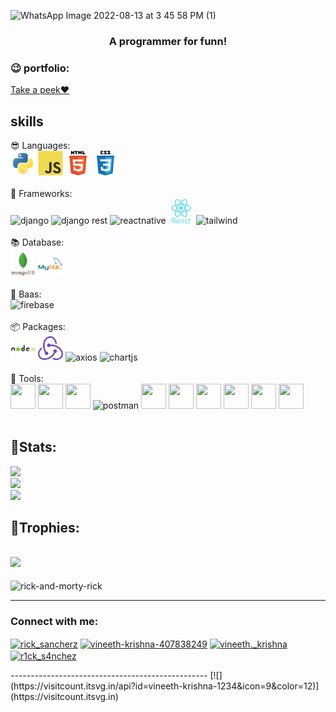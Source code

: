 
![WhatsApp Image 2022-08-13 at 3 45 58 PM (1)](https://user-images.githubusercontent.com/77538493/184479411-3cff770b-2c59-4239-85e6-4ec58cb1fddf.jpeg)
<h3 align="center">A programmer for funn!</h3>
<h3 align="left">😉 portfolio:</h3>
<a href="https://vineeth-krishna.000webhostapp.com/">Take a peek❤️</a>
<h2 align="left">skills</h2>
<p align="left">
😎 Languages:<br />
<img src="https://raw.githubusercontent.com/devicons/devicon/master/icons/python/python-original.svg" alt="python" width="40" height="40"/> 
<img src="https://raw.githubusercontent.com/devicons/devicon/master/icons/javascript/javascript-original.svg" alt="javascript" width="40" height="40"/> 
<img src="https://raw.githubusercontent.com/devicons/devicon/master/icons/html5/html5-original-wordmark.svg" alt="html5" width="40" height="40"/>
<img src="https://raw.githubusercontent.com/devicons/devicon/master/icons/css3/css3-original-wordmark.svg" alt="css3" width="40" height="40"/> <br /><br />
📜 Frameworks:<br />
<img src="https://cdn.worldvectorlogo.com/logos/django.svg" alt="django" width="40" height="40"/>
<img src="https://www.django-rest-framework.org/img/logo.png" alt="django rest" width="100" height="40"/>
<img src="https://reactnative.dev/img/header_logo.svg" alt="reactnative" width="40" height="40"/> 
<img src="https://raw.githubusercontent.com/devicons/devicon/master/icons/react/react-original-wordmark.svg" alt="react" width="40" height="40"/>
<img src="https://www.vectorlogo.zone/logos/tailwindcss/tailwindcss-icon.svg" alt="tailwind" width="40" height="40"/><br /><br />
 📚 Database:<br />
 <img src="https://raw.githubusercontent.com/devicons/devicon/master/icons/mongodb/mongodb-original-wordmark.svg" alt="mongodb" width="40" height="40"/>  <img src="https://raw.githubusercontent.com/devicons/devicon/master/icons/mysql/mysql-original-wordmark.svg" alt="mysql" width="40" height="40"/><br /><br />
 🚨 Baas:<br />
 <img src="https://cdn.jsdelivr.net/gh/devicons/devicon/icons/firebase/firebase-plain-wordmark.svg" alt="firebase" width="40" height="40"/><br /><br />
 📦 Packages:<br />
 <img src="https://raw.githubusercontent.com/devicons/devicon/master/icons/nodejs/nodejs-original-wordmark.svg" alt="nodejs" width="40" height="40"/> 
 <img src="https://raw.githubusercontent.com/devicons/devicon/master/icons/redux/redux-original.svg" alt="redux" width="40" height="40"/> 
 <img src="https://user-images.githubusercontent.com/8939680/57233884-20344080-6fe5-11e9-8df3-0df1282e1574.png" alt="axios" width="60" height="40"/> 
 <img src="https://www.chartjs.org/media/logo-title.svg" alt="chartjs" width="40" height="40"/><br /><br />
 🧰 Tools:<br />
 <img src="https://cdn.jsdelivr.net/gh/devicons/devicon/icons/androidstudio/androidstudio-original.svg" width="40" height="40" />
 <img src="https://cdn.jsdelivr.net/gh/devicons/devicon/icons/vscode/vscode-original.svg" width="40" height="40" />
 <img src="https://cdn.jsdelivr.net/gh/devicons/devicon/icons/linux/linux-original.svg" width="40" height="40" />
 <img src="https://www.vectorlogo.zone/logos/getpostman/getpostman-icon.svg" alt="postman" width="40" height="40"/>   
 <img src="https://cdn.jsdelivr.net/gh/devicons/devicon/icons/android/android-plain.svg" width="40" height="40" />
 <img src="https://cdn.jsdelivr.net/gh/devicons/devicon/icons/bash/bash-original.svg" width="40" height="40" />
 <img src="https://cdn.jsdelivr.net/gh/devicons/devicon/icons/chrome/chrome-original.svg" width="40" height="40" />
 <img src="https://cdn.jsdelivr.net/gh/devicons/devicon/icons/figma/figma-original.svg" width="40" height="40" />
 <img src="https://cdn.jsdelivr.net/gh/devicons/devicon/icons/git/git-plain.svg" width="40" height="40" />
 <img src="https://cdn.jsdelivr.net/gh/devicons/devicon/icons/github/github-original.svg" width="40" height="40" /><br /><br />
 </p>
 
🕺Stats:
-----------------------------------------------
![](https://github-readme-stats.vercel.app/api?username=vineeth-krishna-1234&theme=nightowl&hide_border=false&include_all_commits=true&count_private=true)<br/>
![](https://github-readme-streak-stats.herokuapp.com/?user=vineeth-krishna-1234&theme=nightowl&hide_border=false)<br/>
![](https://github-readme-stats.vercel.app/api/top-langs/?username=vineeth-krishna-1234&theme=nightowl&hide_border=false&include_all_commits=true&count_private=true&layout=compact)
 
 
👑Trophies:
 ----------------------------------------------
![](https://github-profile-trophy.vercel.app/?username=vineeth-krishna-1234&theme=darkhub&no-frame=true&no-bg=false&margin-w=4)
 ----------------------------------------------

![rick-and-morty-rick](https://user-images.githubusercontent.com/77538493/184478124-2d19ecf0-0ef9-450b-b20b-85f30e73ebf6.gif)

------------------------------------------------
<h3 align="left">Connect with me:</h3>
<p align="left">
<a href="https://twitter.com/rick_sancherz" target="blank"><img align="center" src="https://raw.githubusercontent.com/rahuldkjain/github-profile-readme-generator/master/src/images/icons/Social/twitter.svg" alt="rick_sancherz" height="30" width="40" /></a>
<a href="https://linkedin.com/in/vineeth-krishna-407838249" target="blank"><img align="center" src="https://raw.githubusercontent.com/rahuldkjain/github-profile-readme-generator/master/src/images/icons/Social/linked-in-alt.svg" alt="vineeth-krishna-407838249" height="30" width="40" /></a>
<a href="https://instagram.com/vineeth._krishna" target="blank"><img align="center" src="https://raw.githubusercontent.com/rahuldkjain/github-profile-readme-generator/master/src/images/icons/Social/instagram.svg" alt="vineeth._krishna" height="30" width="40" /></a>
<a href="https://www.leetcode.com/r1ck_s4nchez" target="blank"><img align="center" src="https://raw.githubusercontent.com/rahuldkjain/github-profile-readme-generator/master/src/images/icons/Social/leet-code.svg" alt="r1ck_s4nchez" height="30" width="40" /></a>
</p>
-------------------------------------------------
[![](https://visitcount.itsvg.in/api?id=vineeth-krishna-1234&icon=9&color=12)](https://visitcount.itsvg.in)
